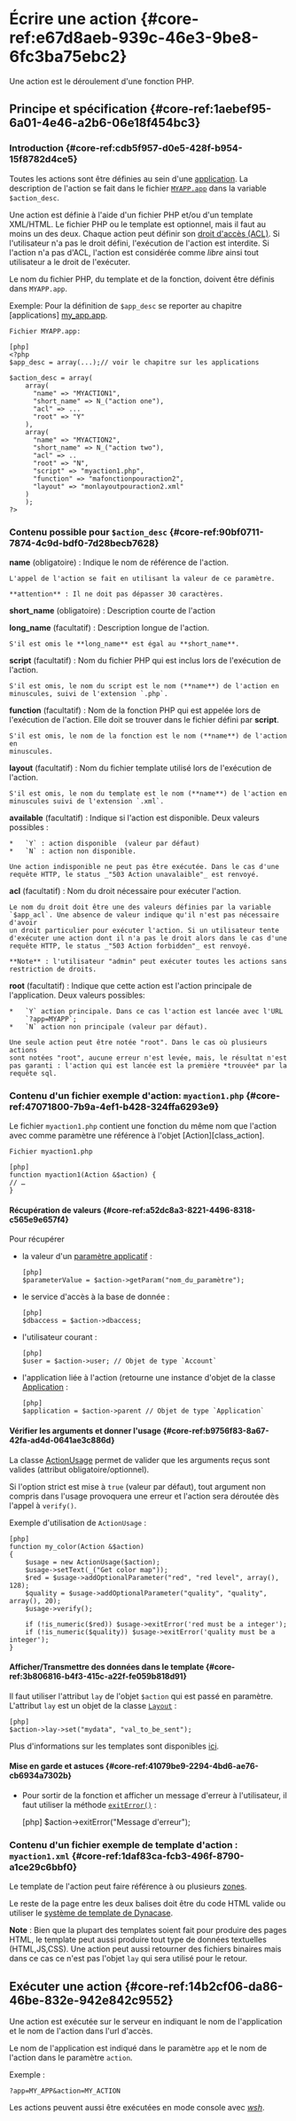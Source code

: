 # Écrire une action {#core-ref:e67d8aeb-939c-46e3-9be8-6fc3ba75ebc2}

Une action est le déroulement d'une fonction PHP.

## Principe et spécification {#core-ref:1aebef95-6a01-4e46-a2b6-06e18f454bc3}

### Introduction {#core-ref:cdb5f957-d0e5-428f-b954-15f8782d4ce5}

Toutes les actions sont être définies au sein d'une [application][application].
La description de l'action se fait dans le fichier [`MYAPP.app`][my_app.app]
dans la variable `$action_desc`.

Une action est définie à l'aide d'un fichier PHP et/ou d'un template XML/HTML.
Le fichier PHP ou le template est optionnel, mais il faut au moins un des deux.
Chaque action peut définir son [droit d'accès (ACL)][droits_applicatifs].
Si l'utilisateur n'a pas le droit défini, l'exécution de l'action est
interdite. Si l'action n'a pas d'ACL, l'action est considérée comme *libre*
ainsi tout utilisateur a le droit de l'exécuter.

Le nom du fichier PHP, du template et de la fonction, doivent être définis dans
`MYAPP.app`.

Exemple:
Pour la définition de `$app_desc` se reporter au chapitre [applications]
[my_app.app].

    Fichier MYAPP.app:

    [php]
    <?php
    $app_desc = array(...);// voir le chapitre sur les applications
    
    $action_desc = array(
        array(
          "name" => "MYACTION1",
          "short_name" => N_("action one"),
          "acl" => ...
          "root" => "Y" 
        ),
        array(
          "name" => "MYACTION2",
          "short_name" => N_("action two"),
          "acl" => ..
          "root" => "N",
          "script" => "myaction1.php",
          "function" => "mafonctionpouraction2",
          "layout" => "monlayoutpouraction2.xml"
        )
        );
    ?>

### Contenu possible pour `$action_desc` {#core-ref:90bf0711-7874-4c9d-bdf0-7d28becb7628}

**name** (obligatoire)
:   Indique le nom de référence de l'action.
    
    L'appel de l'action se fait en utilisant la valeur de ce paramètre.
    
    **attention** : Il ne doit pas dépasser 30 caractères.

**short_name** (obligatoire)
:   Description courte de l'action

**long_name** (facultatif)
:   Description longue de l'action.
    
    S'il est omis le **long_name** est égal au **short_name**.

**script** (facultatif)
:   Nom du fichier PHP qui est inclus lors de l'exécution de l'action.
    
    S'il est omis, le nom du script est le nom (**name**) de l'action en
    minuscules, suivi de l'extension `.php`.
    
**function** (facultatif)
:   Nom de la fonction PHP qui est appelée lors de l'exécution de l'action.
    Elle doit se trouver dans le fichier défini par **script**.
    
    S'il est omis, le nom de la fonction est le nom (**name**) de l'action en
    minuscules.

**layout** (facultatif)
:   Nom du fichier template utilisé lors de l'exécution de l'action.
    
    S'il est omis, le nom du template est le nom (**name**) de l'action en
    minuscules suivi de l'extension `.xml`.

**available** (facultatif) 
:   Indique si l'action est disponible. Deux valeurs possibles :
    
    *   `Y` : action disponible  (valeur par défaut)
    *   `N` : action non disponible.
    
    Une action indisponible ne peut pas être exécutée. Dans le cas d'une
    requête HTTP, le status _"503 Action unavalaible"_ est renvoyé.

**acl** (facultatif)
:   Nom du droit nécessaire pour exécuter l'action.
    
    Le nom du droit doit être une des valeurs définies par la variable
    `$app_acl`. Une absence de valeur indique qu'il n'est pas nécessaire d'avoir
    un droit particulier pour exécuter l'action. Si un utilisateur tente
    d'exécuter une action dont il n'a pas le droit alors dans le cas d'une
    requête HTTP, le status _"503 Action forbidden"_ est renvoyé.
    
    **Note** : l'utilisateur "admin" peut exécuter toutes les actions sans
    restriction de droits.

**root** (facultatif)
:   Indique que cette action est l'action principale de l'application. Deux
    valeurs possibles: 
    
    *   `Y` action principale. Dans ce cas l'action est lancée avec l'URL
        `?app=MYAPP`;
    *   `N` action non principale (valeur par défaut).
    
    Une seule action peut être notée "root". Dans le cas où plusieurs actions
    sont notées "root", aucune erreur n'est levée, mais, le résultat n'est
    pas garanti : l'action qui est lancée est la première *trouvée* par la
    requête sql.


### Contenu d'un fichier exemple d'action: `myaction1.php` {#core-ref:47071800-7b9a-4ef1-b428-324ffa6293e9}

Le fichier `myaction1.php` contient une fonction du même nom que l'action avec
comme paramètre une référence à l'objet [Action][class_action].


    Fichier myaction1.php

    [php]
    function myaction1(Action &$action) {
    // …
    }

#### Récupération de valeurs {#core-ref:a52dc8a3-8221-4496-8318-c565e9e657f4}
Pour récupérer 

*   la valeur d'un [paramètre applicatif][parametre_applicatif] :
    
        [php]
        $parameterValue = $action->getParam("nom_du_paramètre");

*   le service d'accès à la base de donnée :
    
        [php]
        $dbaccess = $action->dbaccess;

*   l'utilisateur courant : 
    
        [php]
        $user = $action->user; // Objet de type `Account`

*   l'application liée à l'action (retourne une instance d'objet de la classe
    [Application][classapplication] :
    
        [php]
        $application = $action->parent // Objet de type `Application`


#### Vérifier les arguments et donner l'usage {#core-ref:b9756f83-8a67-42fa-ad4d-0641ae3c886d}

La classe [ActionUsage][actionusage] permet de valider que les arguments reçus
sont valides (attribut obligatoire/optionnel).

Si l'option strict est mise à `true` (valeur par défaut), tout argument non 
compris dans l'usage provoquera une erreur et l'action sera déroutée dès l'appel
à `verify()`.

Exemple d'utilisation de `ActionUsage` :

    [php]
    function my_color(Action &$action)
    {
        $usage = new ActionUsage($action);
        $usage->setText(_("Get color map"));
        $red = $usage->addOptionalParameter("red", "red level", array(), 128);
        $quality = $usage->addOptionalParameter("quality", "quality", array(), 20);
        $usage->verify();
        
        if (!is_numeric($red)) $usage->exitError('red must be a integer');
        if (!is_numeric($quality)) $usage->exitError('quality must be a integer');
    }


#### Afficher/Transmettre des données dans le template {#core-ref:3b806816-b4f3-415c-a22f-fe059b818d91}

Il faut utiliser l'attribut `lay` de l'objet `$action` qui est passé en
paramètre. L'attribut `lay` est un objet de la classe [`Layout`][class_layout] :

    [php]
    $action->lay->set("mydata", "val_to_be_sent");

Plus d'informations sur les templates sont disponibles [ici][template].

#### Mise en garde et astuces {#core-ref:41079be9-2294-4bd6-ae76-cb6934a7302b}

*   Pour sortir de la fonction et afficher un message d'erreur à l'utilisateur,
    il faut utiliser la méthode [`exitError()`][exiterror] :

    [php]
    $action->exitError("Message d'erreur");

### Contenu d'un fichier exemple de template d'action : `myaction1.xml` {#core-ref:1daf83ca-fcb3-496f-8790-a1ce29c6bbf0}

Le template de l'action peut faire référence à ou plusieurs [zones][zone].


Le reste de la page entre les deux balises doit être du code HTML valide ou
utiliser le [système de template de Dynacase][view_representation].

**Note** : Bien que la plupart des templates soient fait pour produire des pages
HTML, le template peut aussi produire tout type de données textuelles (HTML,JS,CSS).
Une action peut aussi retourner des fichiers binaires mais dans ce cas ce n'est 
pas l'objet `lay` qui sera utilisé pour le retour.

## Exécuter une action {#core-ref:14b2cf06-da86-46be-832e-942e842c9552}

Une action est exécutée sur le serveur en indiquant le nom de l'application et
le nom de l'action dans l'url d'accès.

Le nom de l'application est indiqué dans le paramètre `app` et le nom de
l'action dans le paramètre `action`.

Exemple :

    ?app=MY_APP&action=MY_ACTION

Les actions peuvent aussi être exécutées en mode console avec [_wsh_][actionwsh].

<!-- links -->
[droits_applicatifs]: #core-ref:a98b72ea-c063-4907-abc4-e5171ab55e59
[application]: #core-ref:395f44f1-6699-4ad8-b525-31e65e9b6efb
[my_app.app]: #core-ref:cf584c21-ebee-4444-8046-da3fa3a2db1b
[class_layout]: #core-ref:9f9edc1b-17a5-4f54-86ee-69e33016fe18
[exiterror]: #core-ref:D6845AA2-FACC-41B5-82D1-4681FCE55783
[actionusage]: #core-ref:7a8932eb-a59f-482a-9991-4ee1c634eae4
[classapplication]: #core-ref:5fca4352-702f-44fb-8ffa-3686545c6c67
[template]: #core-ref:af9ea76c-069e-49e1-a382-efc8ca35f1eb
[actionwsh]: #core-ref:63832d9f-61a8-4846-a9d5-c34ee58de4a6
[parametre_applicatif]: #core-ref:c3d9cb18-16d0-435a-b8c2-5fa6ac06c522
[view_representation]: #core-ref:9073f5b0-3cde-4690-a7a2-ffb5c4c7b94f
[zone]: #FIXME
